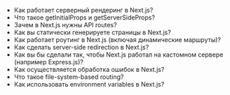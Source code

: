 - Как работает серверный рендеринг в Next.js?
- Что такое getInitialProps и getServerSideProps?
- Зачем в Next.js нужны API routes?
- Как вы статически генерируете страницы в Next.js?
- Как работает роутинг в Next.js (включая динамические маршруты)?
- Как сделать server-side redirection в Next.js?
- Как вы бы сделали так, чтобы Next.js работал на кастомном сервере (например Express.js)?
- Как осуществляется обработка ошибок в Next.js?
- Что такое file-system-based routing?
- Как использовать environment variables в Next.js?
